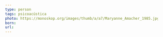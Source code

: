 ```yaml
---
type: person
tags: psicoacústica
photo: https://monoskop.org/images/thumb/a/a7/Maryanne_Amacher_1985.jpg/350px-Maryanne_Amacher_1985.jpg
born:
url:
---
```


